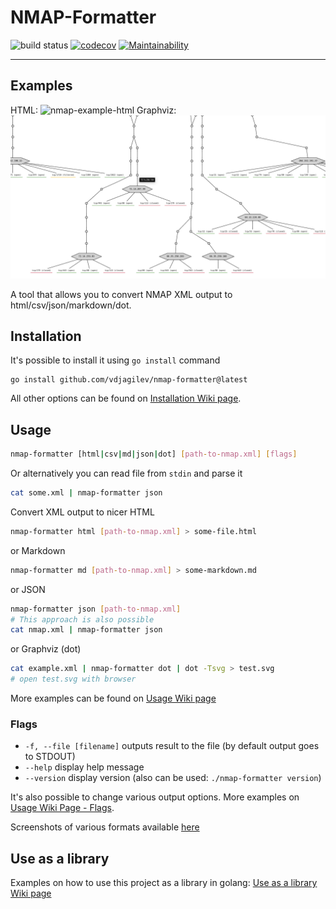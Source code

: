 # NMAP-Formatter

![build status](https://github.com/vdjagilev/nmap-formatter/actions/workflows/go.yml/badge.svg)
[![codecov](https://codecov.io/gh/vdjagilev/nmap-formatter/branch/main/graph/badge.svg?token=8WSYXRKMFA)](https://codecov.io/gh/vdjagilev/nmap-formatter)
[![Maintainability](https://api.codeclimate.com/v1/badges/7836d3a52439fb1affa0/maintainability)](https://codeclimate.com/github/vdjagilev/nmap-formatter/maintainability)

---

## Examples

HTML:
![nmap-example-html](https://user-images.githubusercontent.com/2762286/166215713-02ab3e43-5e89-4f4a-b9f1-64651f2939e1.png)
Graphviz:
![nmap-example-graphviz](docs/images/example-dot.png)

A tool that allows you to convert NMAP XML output to html/csv/json/markdown/dot.

## Installation

It's possible to install it using `go install` command

```
go install github.com/vdjagilev/nmap-formatter@latest
```

All other options can be found on [Installation Wiki page](https://github.com/vdjagilev/nmap-formatter/wiki/Installation).

## Usage

```bash
nmap-formatter [html|csv|md|json|dot] [path-to-nmap.xml] [flags]
```

Or alternatively you can read file from `stdin` and parse it

```bash
cat some.xml | nmap-formatter json
```

Convert XML output to nicer HTML

```bash
nmap-formatter html [path-to-nmap.xml] > some-file.html
```

or Markdown

```bash
nmap-formatter md [path-to-nmap.xml] > some-markdown.md
```

or JSON

```bash
nmap-formatter json [path-to-nmap.xml]
# This approach is also possible
cat nmap.xml | nmap-formatter json
```

or Graphviz (dot)

```bash
cat example.xml | nmap-formatter dot | dot -Tsvg > test.svg
# open test.svg with browser
```

More examples can be found on [Usage Wiki page](https://github.com/vdjagilev/nmap-formatter/wiki/Usage)

### Flags

* `-f, --file [filename]` outputs result to the file (by default output goes to STDOUT)
* `--help` display help message
* `--version` display version (also can be used: `./nmap-formatter version`)

It's also possible to change various output options. More examples on [Usage Wiki Page - Flags](https://github.com/vdjagilev/nmap-formatter/wiki/Usage#flags-and-output-options).

Screenshots of various formats available [here](https://github.com/vdjagilev/nmap-formatter/wiki/Examples)

## Use as a library

Examples on how to use this project as a library in golang: [Use as a library Wiki page](https://github.com/vdjagilev/nmap-formatter/wiki/Use-as-a-library)
